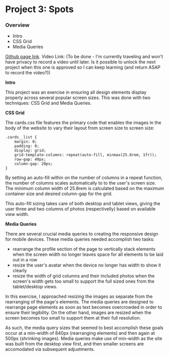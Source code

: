# Project 3: Spots

### Overview  

* Intro  
* CSS Grid
* Media Queries

[Github page link](https://psswincher.github.io/se_project_spots/).
Video Link: (To be done - I'm currently traveling and won't have privacy to record a video until later. Is it possible to unlock the next project when this one is approved so I can keep learning (and return ASAP to record the video?))
  
**Intro**
  
This project was an exercise in ensuring all design elements display properly across several popular screen sizes. This was done with two techniques: CSS Grid and Media Queries.
  
**CSS Grid**  

The cards.css file features the primary code that enables the images in the body of the website to vary their layout from screen size to screen size:

```
.cards__list {
    margin: 0;
    padding: 0;
    display: grid;
    grid-template-columns: repeat(auto-fill, minmax(25.8rem, 1fr));
    row-gap: 40px;
    column-gap: 20px;
}
```

By setting an auto-fill within on the number of columns in a repeat function, the number of columns scales automatically to to the user's screen size. The minimum column width of 25.8rem is calculated based on the maximum container size and desired column-gap for the grid. 

This auto-fill sizing takes care of both desktop and tablet views, giving the user three and two columns of photos (respectivelly) based on available view width.

**Media Queries**  

There are several crucial media queries to creating the responsive design for mobile devices. These media queries needed accomplish two tasks:
* rearrange the profile section of the page to vertically stack elements when the screen width no longer leaves space for all elements to be laid out in a row
* resize the user's avatar when the device no longer has width to show it clearly
* resize the width of grid columns and their included photos when the screen's width gets too small to support the full sized ones from the tablet/desktop views.

In this exercise, I approached resizing the images as separate from the rearranging of the page's elements. The media queries are designed to rearrange page elements as soon as text becomes overcrowded in order to ensure their legibility. On the other hand, images are resized when the screen becomes too small to support them at their full resolution.

As such, the media query sizes that seemed to best accomplish these goals occur at a min-width of 840px (rearranging elements) and then again at 500px (shrinking images). Media queries make use of min-width as the site was built from the desktop view first, and then smaller screens are accomodated via subsequent adjustments.